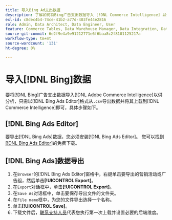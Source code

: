 ```yaml
---
title: 导入Bing Ad支出数据
description: 了解如何将Bing广告支出数据导入 [!DNL Commerce Intelligence] 以供分析。
exl-id: c8dec4b4-74ce-41b2-a77d-403fe44e2816
role: Admin, Data Architect, Data Engineer, User
feature: Commerce Tables, Data Warehouse Manager, Data Integration, Data Import/Export
source-git-commit: 6e2f9e4a9e91212771e6f6baa8c2f8101125217a
workflow-type: tm+mt
source-wordcount: '131'
ht-degree: 0%

---
```


# 导入[!DNL Bing]数据

要将[!DNL Bing]广告支出数据导入[!DNL Adobe Commerce Intelligence]以供分析，只需以[!DNL Bing Ads Editor]格式从`.csv`导出数据并将其上载到[!DNL Commerce Intelligence]即可，具体步骤如下。

## [!DNL Bing Ads Editor]

要导出[!DNL Bing Ads]数据，您必须安装[!DNL Bing Ads Editor]。 您可以找到[[!DNL Bing Ads Editor]](https://about.ads.microsoft.com/en-us/solutions/tools/editor)的免费下载。

## [!DNL Bing Ads]数据导出

1. 在`Browser`的[!DNL Bing Ads Editor]窗格中，右键单击要导出的营销活动或广告组，然后单击&#x200B;**[!UICONTROL Export]**。
1. 在`Export`对话框中，单击&#x200B;**[!UICONTROL Export]**。
1. 在`Save As`对话框中，单击要保存导出文件的文件夹。
1. 在`File name`框中，为您的文件导出选择一个名称。
1. 单击&#x200B;**[!UICONTROL Save]**。
1. 下载文件后，[联系支持人员](https://experienceleague.adobe.com/docs/commerce-knowledge-base/kb/troubleshooting/miscellaneous/mbi-service-policies.html)代表您执行第一次上载并设置必要的后端维度。
